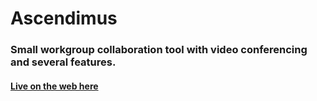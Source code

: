 # Ascendimus

### Small workgroup collaboration tool with video conferencing and several features.

#### [Live on the web here](https://frozen-mesa-66452.herokuapp.com/)
